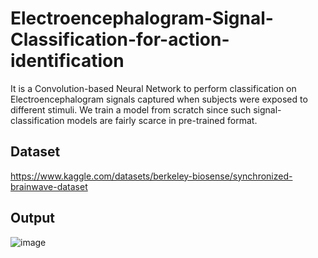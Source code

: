 # Electroencephalogram-Signal-Classification-for-action-identification
It is a Convolution-based Neural Network to perform classification on Electroencephalogram signals captured when subjects were exposed to different stimuli. We train a model from scratch since such signal-classification models are fairly scarce in pre-trained format.

## Dataset
https://www.kaggle.com/datasets/berkeley-biosense/synchronized-brainwave-dataset

## Output
![image](https://github.com/saicharan21-dev/Electroencephalogram-Signal-Classification-for-action-identification/assets/75615707/68ea67d5-33fd-48bf-8cbe-cdb024db0ae1)

